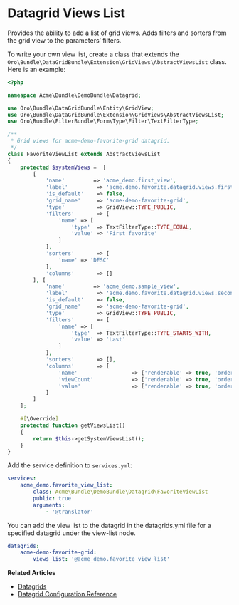 <a id="customize-datagrids-views-list"></a>

# Datagrid Views List

Provides the ability to add a list of grid views. Adds filters and sorters from the grid view to the parameters’ filters.

To write your own view list, create a class that extends the `Oro\Bundle\DataGridBundle\Extension\GridViews\AbstractViewsList`
class. Here is an example:

```php
<?php

namespace Acme\Bundle\DemoBundle\Datagrid;

use Oro\Bundle\DataGridBundle\Entity\GridView;
use Oro\Bundle\DataGridBundle\Extension\GridViews\AbstractViewsList;
use Oro\Bundle\FilterBundle\Form\Type\Filter\TextFilterType;

/**
 * Grid views for acme-demo-favorite-grid datagrid.
 */
class FavoriteViewList extends AbstractViewsList
{
    protected $systemViews =  [
        [
            'name'         => 'acme_demo.first_view',
            'label'         => 'acme.demo.favorite.datagrid.views.first_example_view_label',
            'is_default'    => false,
            'grid_name'     => 'acme-demo-favorite-grid',
            'type'          => GridView::TYPE_PUBLIC,
            'filters'       => [
                'name' => [
                    'type'  => TextFilterType::TYPE_EQUAL,
                    'value' => 'First favorite'
                ]
            ],
            'sorters'       => [
                'name' => 'DESC'
            ],
            'columns'       => []
        ], [
            'name'         => 'acme_demo.sample_view',
            'label'         => 'acme.demo.favorite.datagrid.views.second_example_view_label',
            'is_default'    => false,
            'grid_name'     => 'acme-demo-favorite-grid',
            'type'          => GridView::TYPE_PUBLIC,
            'filters'       => [
                'name' => [
                    'type'  => TextFilterType::TYPE_STARTS_WITH,
                    'value' => 'Last'
                ]
            ],
            'sorters'       => [],
            'columns'       => [
                'name'                 => ['renderable' => true, 'order' => 1],
                'viewCount'            => ['renderable' => true, 'order' => 2],
                'value'                => ['renderable' => true, 'order' => 3],
            ]
        ]
    ];

    #[\Override]
    protected function getViewsList()
    {
        return $this->getSystemViewsList();
    }
}
```

Add the service definition to `services.yml`:

```yaml
services:
    acme_demo.favorite_view_list:
        class: Acme\Bundle\DemoBundle\Datagrid\FavoriteViewList
        public: true
        arguments:
            - '@translator'
```

You can add the view list to the datagrid in the datagrids.yml file for a specified datagrid under the view-list node.

```yaml
datagrids:
    acme-demo-favorite-grid:
        views_list: '@acme_demo.favorite_view_list'
```

**Related Articles**

* [Datagrids](../../data-grids/index.md#data-grids)
* [Datagrid Configuration Reference](../../../configuration/yaml/datagrids.md#reference-format-datagrids)
